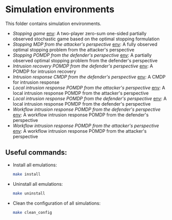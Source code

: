 # Simulation environments

This folder contains simulation environments.

- *Stopping game* [env](stopping_game): A two-player zero-sum one-sided partially observed stochastic game based on the optimal stopping formulation
- *Stopping MDP from the attacker's perspective* [env](stopping_mdp_attacker): A fully observed optimal stopping problem from the attacker's perspective
- *Stopping POMDP from the defender's perspective* [env](stopping_pomdp_defender): A partially observed optimal stopping problem from the defender's perspective
- *Intrusion recovery POMDP from the defender's perspective* [env](intrusion_recovery_pomdp_defender): A POMDP for intrusion recovery
- *Intrusion response CMDP from the defender's perspective* [env](intrusion_response_cmdp_defender): A CMDP for intrusion response
- *Local intrusion response POMDP from the attacker's perspective* [env](local_intrusion_response_pomdp_attacker): A local intrusion response POMDP from the attacker's perspective
- *Local intrusion response POMDP from the defender's perspective* [env](local_intrusion_response_pomdp_defender): A local intrusion response POMDP from the defender's perspective
- *Workflow intrusion response POMDP from the defender's perspective* [env](workflow_intrusion_response_pomdp_defender): A workflow intrusion response POMDP from the defender's perspective
- *Workflow intrusion response POMDP from the attacker's perspective* [env](workflow_intrusion_response_pomdp_attacker): A workflow intrusion response POMDP from the attacker's perspective

## Useful commands:

- Install all emulations:
  ```bash
  make install
   ```

- Uninstall all emulations:
  ```bash
  make uninstall
   ```

- Clean the configuration of all simulations:
  ```bash
  make clean_config
   ```